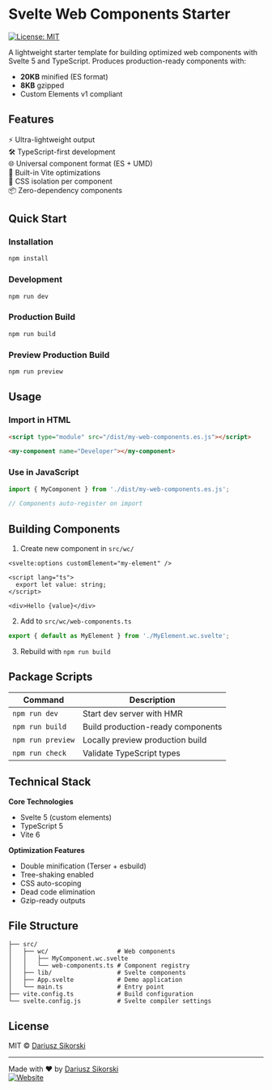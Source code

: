 
# Svelte Web Components Starter

[![License: MIT](https://img.shields.io/badge/License-MIT-blue.svg)](https://opensource.org/licenses/MIT)

A lightweight starter template for building optimized web components with Svelte 5 and TypeScript. Produces production-ready components with:
- **20KB** minified (ES format)
- **8KB** gzipped
- Custom Elements v1 compliant

## Features

⚡️ Ultra-lightweight output  
🛠 TypeScript-first development  
🌐 Universal component format (ES + UMD)  
🔧 Built-in Vite optimizations  
🎯 CSS isolation per component  
📦 Zero-dependency components

## Quick Start

### Installation
```bash
npm install
```

### Development
```bash
npm run dev
```

### Production Build
```bash
npm run build
```

### Preview Production Build
```bash
npm run preview
```

## Usage

### Import in HTML
```html
<script type="module" src="/dist/my-web-components.es.js"></script>

<my-component name="Developer"></my-component>
```

### Use in JavaScript
```javascript
import { MyComponent } from './dist/my-web-components.es.js';

// Components auto-register on import
```

## Building Components

1. Create new component in `src/wc/`
```svelte
<svelte:options customElement="my-element" />

<script lang="ts">
  export let value: string;
</script>

<div>Hello {value}</div>
```

2. Add to `src/wc/web-components.ts`
```typescript
export { default as MyElement } from './MyElement.wc.svelte';
```

3. Rebuild with `npm run build`

## Package Scripts

| Command        | Description                          |
|----------------|--------------------------------------|
| `npm run dev`  | Start dev server with HMR            |
| `npm run build`| Build production-ready components    |
| `npm run preview` | Locally preview production build |
| `npm run check` | Validate TypeScript types          |

## Technical Stack

**Core Technologies**  
- Svelte 5 (custom elements)
- TypeScript 5
- Vite 6

**Optimization Features**  
- Double minification (Terser + esbuild)  
- Tree-shaking enabled  
- CSS auto-scoping  
- Dead code elimination  
- Gzip-ready outputs

## File Structure

```
├── src/
│   ├── wc/                   # Web components
│   │   ├── MyComponent.wc.svelte
│   │   └── web-components.ts # Component registry
│   ├── lib/                  # Svelte components
│   ├── App.svelte            # Demo application
│   └── main.ts               # Entry point
├── vite.config.ts            # Build configuration
└── svelte.config.js          # Svelte compiler settings
```

## License

MIT © [Dariusz Sikorski](https://dariuszsikorski.pl)

---

Made with ♥ by [Dariusz Sikorski](https://dariuszsikorski.pl)  
[![Website](https://img.shields.io/badge/Visit-My%20Website-green?style=flat-square)](https://dariuszsikorski.pl)

